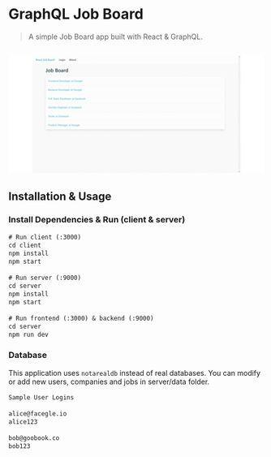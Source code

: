 # GraphQL Job Board

> A simple Job Board app built with React & GraphQL.

<h2 align="center">
  <img src="./screenshots.gif" alt="graphql-job-board" width="600px" />
  <br>
</h2>

## Installation & Usage

### Install Dependencies & Run (client & server)

```
# Run client (:3000)
cd client
npm install
npm start

# Run server (:9000)
cd server
npm install
npm start

# Run frontend (:3000) & backend (:9000)
cd server
npm run dev
```

### Database

This application uses ```notarealdb``` instead of real databases. You can modify or add new users, companies and jobs in server/data folder.

```
Sample User Logins

alice@facegle.io
alice123

bob@goobook.co
bob123
```
